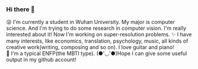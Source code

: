 ### Hi there 👋

<!--
**CrissyHoo/CrissyHoo** is a ✨ _special_ ✨ repository because its `README.md` (this file) appears on your GitHub profile.

Here are some ideas to get you started:

- 🔭 I’m currently working on ...
- 🌱 I’m currently learning ...
- 👯 I’m looking to collaborate on ...
- 🤔 I’m looking for help with ...
- 💬 Ask me about ...
- 📫 How to reach me: ...
- 😄 Pronouns: ...
- ⚡ Fun fact: ...
-->
😜 I'm currently a student in Wuhan University. My major is computer science. And I'm trying to do some research in computer vision. I'm really interested about it! Now I'm working on super-resolution problems.
✨ I have many interests, like economics, translation, psychology, music, all kinds of creative work(writing, composing and so on). I love guitar and piano!  
🎈 I'm a typical ENFP(the MBTI type).
(●'◡'●)Hope I can give some useful output in my github account! 
